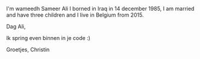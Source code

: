 I'm wameedh Sameer Ali I borned in Iraq in 14 december 1985, I am married and have three children and I live in Belgium from 2015.

Dag Ali,

Ik spring even binnen in je code :)

Groetjes,
Christin
